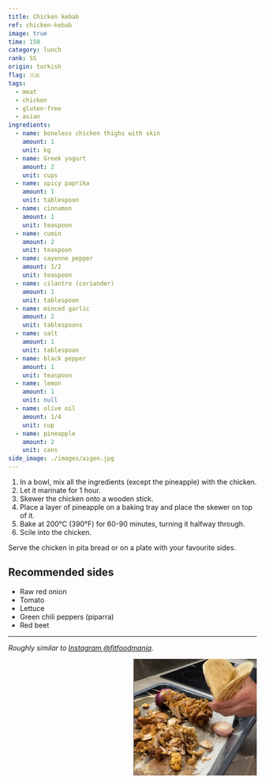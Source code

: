 ```yaml
---
title: Chicken kebab
ref: chicken-kebab
image: true
time: 150
category: lunch
rank: SS
origin: turkish
flag: 🇹🇷
tags:
  - meat
  - chicken
  - gluten-free
  - asian
ingredients:
  - name: boneless chicken thighs with skin
    amount: 1
    unit: kg
  - name: Greek yogurt
    amount: 2
    unit: cups
  - name: spicy paprika
    amount: 1
    unit: tablespoon
  - name: cinnamon
    amount: 1
    unit: teaspoon
  - name: cumin
    amount: 2
    unit: teaspoon
  - name: cayenne pepper
    amount: 1/2
    unit: teaspoon
  - name: cilantro (coriander)
    amount: 1
    unit: tablespoon
  - name: minced garlic
    amount: 2
    unit: tablespoons
  - name: salt
    amount: 1
    unit: tablespoon
  - name: black pepper
    amount: 1
    unit: teaspoon
  - name: lemon
    amount: 1
    unit: null
  - name: olive oil
    amount: 1/4
    unit: cup
  - name: pineapple
    amount: 2
    unit: cans
side_image: ./images/aigen.jpg
---
```


1. In a bowl, mix all the ingredients (except the pineapple) with the chicken.
2. Let it marinate for 1 hour.
3. Skewer the chicken onto a wooden stick.
4. Place a layer of pineapple on a baking tray and place the skewer on top of it.
5. Bake at 200°C (390°F) for 60-90 minutes, turning it halfway through.
6. Scile into the chicken.

Serve the chicken in pita bread or on a plate with your favourite sides.

## Recommended sides
- Raw red onion
- Tomato
- Lettuce
- Green chili peppers (piparra)
- Red beet

---

_Roughly similar to [Instagram @fitfoodmania](https://www.instagram.com/reel/C56iSWJoThe/?utm_source=ig_web_copy_link&igsh=MzRlODBiNWFlZA==)._

<img src="images/chicken_kebab.png" style="width:250px; float:right;"/>